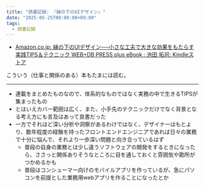 ```yaml
---
title: "読書記録: 『縁の下のUIデザイン』"
date: "2025-05-25T00:00:00+09:00"
tags:
  - 読書記録
---
```


- [Amazon.co.jp: 縁の下のUIデザイン──小さな工夫で大きな効果をもたらす実践TIPS＆テクニック WEB+DB PRESS plus eBook : 池田 拓司: Kindleストア](https://www.amazon.co.jp/%E7%B8%81%E3%81%AE%E4%B8%8B%E3%81%AEUI%E3%83%87%E3%82%B6%E3%82%A4%E3%83%B3%E2%94%80%E2%94%80%E5%B0%8F%E3%81%95%E3%81%AA%E5%B7%A5%E5%A4%AB%E3%81%A7%E5%A4%A7%E3%81%8D%E3%81%AA%E5%8A%B9%E6%9E%9C%E3%82%92%E3%82%82%E3%81%9F%E3%82%89%E3%81%99%E5%AE%9F%E8%B7%B5TIPS%EF%BC%86%E3%83%86%E3%82%AF%E3%83%8B%E3%83%83%E3%82%AF-WEB-DB-PRESS-plus-ebook/dp/B0C1MZ8NLB/)

こういう（仕事と関係のある）本もたまには読む。

---

- 連載をまとめたものなので、体系的なものではなく実務の中で生きるTIPSが集まったもの
- とはいえカバー範囲は広く、また、小手先のテクニックだけでなく背景となる考え方にも言及はあって良書だった
- 一方でそれほど深い分析や洞察があるわけではなく、デザイナーはもとより、数年程度の経験を持ったフロントエンドエンジニアであれば日々の業務で十分に悩んで、それより一歩深い問題と向き合っているはず
  - 普段の自身の業務とは少し違うソフトウェアの開発をするときになったら、ささっと関係ありそうなところに目を通しておくと雰囲気や勘所がつかめるかも
  - 普段はコンシューマー向けのモバイルアプリを作っているが、急にパソコンを前提とした業務用webアプリを作ることになったとか
